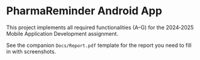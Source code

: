 # PharmaReminder Android App

This project implements all required functionalities (A–G) for the 2024‑2025 Mobile Application Development assignment.

See the companion `Docs/Report.pdf` template for the report you need to fill in with screenshots.
